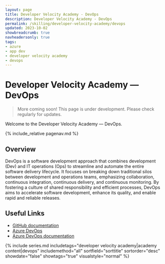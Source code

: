 ```yaml
---
layout: page
title: Developer Velocity Academy - DevOps
description: Developer Velocity Academy - DevOps
permalink: /skilling/developer-velocity-academy/devops
updated: 2023-10-02
showbreadcrumb: true
navheadersonly: true
tags:
- azure
- app dev
- developer velocity academy
- devops
---
```


# Developer Velocity Academy — DevOps

> More coming soon! This page is under development. Please check regularly for updates.

Welcome to the Developer Velocity Academy — DevOps.

{% include_relative pagenav.md %}

## Overview

DevOps is a software development approach that combines development (Dev) and IT operations (Ops) to streamline and automate the entire software delivery lifecycle. It focuses on breaking down traditional silos between development and operations teams, emphasizing collaboration, continuous integration, continuous delivery, and continuous monitoring. By fostering a culture of shared responsibility and efficient processes, DevOps aims to accelerate software development, enhance its quality, and enable rapid and reliable releases.

## Useful Links

* [GitHub documentation](https://docs.github.com/)
* [Azure DevOps](https://dev.azure.com)
* [Azure DevOps documentation](https://learn.microsoft.com/en-us/azure/devops/?view=azure-devops)

{% include series.md 
    includetags="developer velocity academy|academy content|devops" 
    includemethod="all" 
    sortfield="sorttitle" sortorder="desc" showdate="false" 
    showtags="true" visualstyle="normal" 
%}